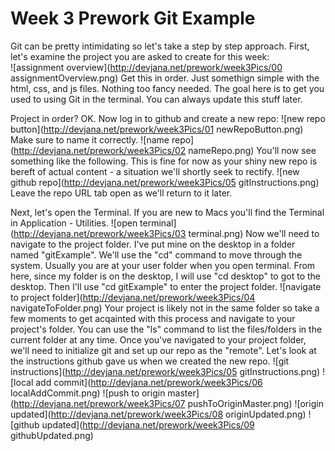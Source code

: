 Week 3 Prework Git Example
====================
Git can be pretty intimidating so let's take a step by step approach.
First, let's examine the project you are asked to create for this week:  
![assignment overview](http://devjana.net/prework/week3Pics/00 assignmentOverview.png)
Get this in order. Just somethign simple with the html, css, and js files. Nothing too fancy needed. The goal here is to get you used to using Git in the terminal. You can always update this stuff later.

Project in order? OK. Now log in to github and create a new repo:
![new repo button](http://devjana.net/prework/week3Pics/01 newRepoButton.png)
Make sure to name it correctly.
![name repo](http://devjana.net/prework/week3Pics/02 nameRepo.png)
You'll now see something like the following. This is fine for now as your shiny new repo is bereft of actual content - a situation we'll shortly seek to rectify.
![new github repo](http://devjana.net/prework/week3Pics/05 gitInstructions.png)
Leave the repo URL tab open as we'll return to it later.

Next, let's open the Terminal. If you are new to Macs you'll find the Terminal in Application - Utilities.
![open terminal](http://devjana.net/prework/week3Pics/03 terminal.png)
Now we'll need to navigate to the project folder. I've put mine on the desktop in a folder named "gitExample". We'll use the "cd" command to move through the system. Usually you are at your user folder when you open terminal. From here, since my folder is on the desktop, I will use "cd desktop" to got to the desktop. Then I'll use "cd gitExample" to enter the project folder.
![navigate to project folder](http://devjana.net/prework/week3Pics/04 navigateToFolder.png)
Your project is likely not in the same folder so take a few moments to get acqainted with this process and navigate to your project's folder. You can use the "ls" command to list the files/folders in the current folder at any time.
Once you've navigated to your project folder, we'll need to initialize git and set up our repo as the "remote". Let's look at the instructions github gave us when we created the new repo.
![git instructions](http://devjana.net/prework/week3Pics/05 gitInstructions.png)
![local add commit](http://devjana.net/prework/week3Pics/06 localAddCommit.png)
![push to origin master](http://devjana.net/prework/week3Pics/07 pushToOriginMaster.png)
![origin updated](http://devjana.net/prework/week3Pics/08 originUpdated.png)
![github updated](http://devjana.net/prework/week3Pics/09 githubUpdated.png)
